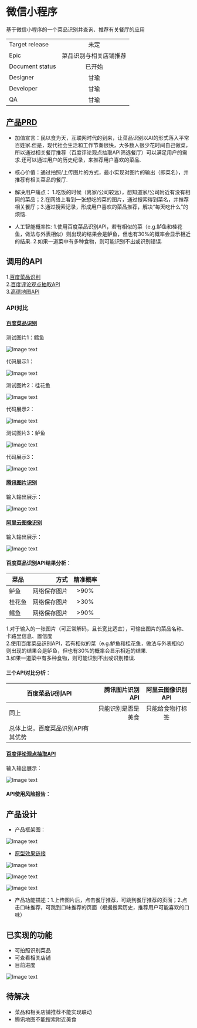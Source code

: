 # 微信小程序
基于微信小程序的一个菜品识别并查询、推荐有关餐厅的应用  


|         |            |
| ------------- |:-------------:|
| Target release     | 未定 |
| Epic      |  菜品识别与相关店铺推荐   |
| Document status | 已开始      |
| Designer        | 甘瑜 |
| Developer       | 甘瑜 |
| QA | 甘瑜  |



## [产品PRD](https://github.com/kkrrystal2/API_ML_AI/blob/master/PRD.md)  
* 加值宣言：民以食为天，互联网时代的到来，让菜品识别以AI的形式落入平常百姓家.但是，现代社会生活和工作节奏很快，大多数人很少花时间自己做菜，所以通过相关餐厅推荐（百度评论观点抽取API筛选餐厅）可以满足用户的需求.还可以通过用户的历史纪录，来推荐用户喜欢的菜品.  

* 核心价值：通过拍照/上传图片的方式，最小实现对图片的输出（即菜名），并推荐有相关菜品的餐厅. 

* 解决用户痛点：  1.吃饭的时候（离家/公司较远），想知道家/公司附近有没有相同的菜品；2.在网络上看到一张想吃的菜的图片，通过搜索得到菜名，并推荐相关餐厅；3.通过搜索记录，形成用户喜欢的菜品推荐，解决“每天吃什么”的烦恼.

* 人工智能概率性:  1.使用百度菜品识别API，若有相似的菜（e.g.鲈鱼和桂花鱼，做法与外表相似）则出现的结果会是鲈鱼，但也有30%的概率会显示相近的结果.  2.如果一道菜中有多种食物，则可能识别不出或识别错误.

## 调用的API  
1.[百度菜品识别](https://cloud.baidu.com/doc/IMAGERECOGNITION/ImageClassify-API.html#.E8.AF.B7.E6.B1.82.E8.AF.B4.E6.98.8E)   
2.[百度评论观点抽取API](http://ai.baidu.com/docs#/NLP-API/top)  
3.[高德地图API](https://cloud.baidu.com/doc/IMAGERECOGNITION/ImageClassify-API.html#.E8.AF.B7.E6.B1.82.E8.AF.B4.E6.98.8E) 


### API对比
#### [百度菜品识别](https://cloud.baidu.com/doc/IMAGERECOGNITION/ImageClassify-API.html#.E8.AF.B7.E6.B1.82.E8.AF.B4.E6.98.8E) 

测试图片1：鳕鱼  

![Image text](./鳕鱼.jpg)  

代码展示1：

![Image text](./可行性2.png)  

测试图片2：桂花鱼

![Image text](./guihuayu.jpg)  

代码展示2：

![Image text](./可行性3.png)  

测试图片3：鲈鱼

![Image text](./luyu.jpg)  

代码展示3：

![Image text](./可行性4.png)  

#### [腾讯图片识别](https://ai.qq.com/product/visionimgidy.shtml#scene) 

输入输出展示：

![Image text](./腾讯.png)  

#### [阿里云图像识别](https://data.aliyun.com/ai?spm=5176.12127922.1238513.3.30306c06Elegza#/image-tag) 

输入输出展示：

![Image text](./阿里云.png)

#### 百度菜品识别API结果分析：

| 菜品        | 方式    |  精准概率  |
| --------   | -----:   | :----: |
| 鲈鱼        | 网络保存图片      |   >90%   |
| 桂花鱼        | 网络保存图片      |   >30%    |
| 鳕鱼        | 网络保存图片      |   >90%    |  

1.对于输入的一张图片（可正常解码，且长宽比适宜），可输出图片的菜品名称、卡路里信息、置信度  
2.使用百度菜品识别API，若有相似的菜（e.g.鲈鱼和桂花鱼，做法与外表相似）则出现的结果会是鲈鱼，但也有30%的概率会显示相近的结果.  
3.如果一道菜中有多种食物，则可能识别不出或识别错误.  

#### 三个API对比分析：  

|    百度菜品识别API    | 腾讯图片识别API    |  阿里云图像识别API  |
| --------   | -----:   | :----: |
| 同上        | 只能识别是否是美食      |   只能给食物打标签   |
| 总体上说，百度菜品识别API有其优势   |  

#### [百度评论观点抽取API](http://ai.baidu.com/docs#/NLP-API/top)  

输入输出展示：

![Image text](./评论观点.jpg)

#### API使用风险报告：


## 产品设计  

* 产品框架图：

![Image text](./框架.png)  

* [原型效果链接](https://kkrrystal2.github.io/prototype/)

![Image text](./1-1.jpg)  

![Image text](./2-2.jpg)  

![Image text](./55.png)


* 产品功能描述：1.上传图片后，点击餐厅推荐，可跳到餐厅推荐的页面；2.点击口味推荐，可跳到口味推荐的页面（根据搜索历史，推荐用户可能喜欢的口味）

## 已实现的功能  
* 可拍照识别菜品  
* 可查看相关店铺  
* 目前进度  

![Image text](./目前进度.gif)


## 待解决
* 菜品和相关店铺推荐不能实现联动  
* 腾讯地图不能搜索附近美食  


